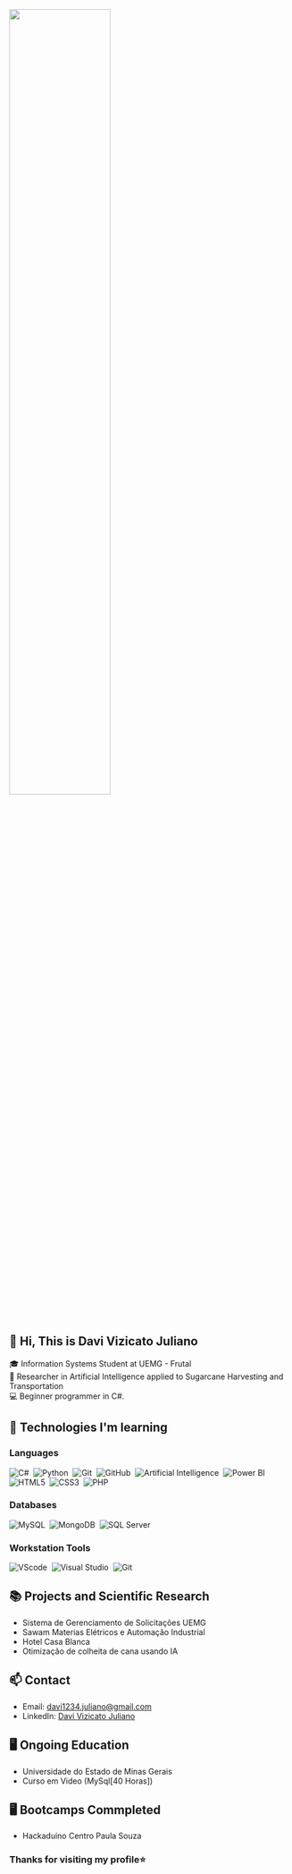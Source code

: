 <img width="60%" align="center" src="https://github-readme-stats.vercel.app/api/top-langs/?username=DaviVizicatoJuliano&show_icons=true&theme=dracula&layout=compact" />

## 👋 Hi, This is Davi Vizicato Juliano

🎓 Information Systems Student at UEMG - Frutal  
🔬 Researcher in Artificial Intelligence applied to Sugarcane Harvesting and Transportation  
💻 Beginner programmer in C#.

## 🚀 Technologies I'm learning

### Languages  
![C#](https://img.shields.io/badge/C%23-239120?style=for-the-badge&logo=c-sharp&logoColor=white)&nbsp;
![Python](https://img.shields.io/badge/Python-3776AB?style=for-the-badge&logo=python&logoColor=white)&nbsp;
![Git](https://img.shields.io/badge/Git-F05032?style=for-the-badge&logo=git&logoColor=white)&nbsp;
![GitHub](https://img.shields.io/badge/GitHub-181717?style=for-the-badge&logo=github&logoColor=white)&nbsp;
![Artificial Intelligence](https://img.shields.io/badge/AI%20in%20Agronomy-4CAF50?style=for-the-badge&logo=numpy&logoColor=white)&nbsp;
![Power BI](https://img.shields.io/badge/PowerBI-F2C811?style=for-the-badge&logo=powerbi&logoColor=black)&nbsp;
![HTML5](https://img.shields.io/badge/HTML5-E34F26?style=for-the-badge&logo=html5&logoColor=white)&nbsp;
![CSS3](https://img.shields.io/badge/CSS3-1572B6?style=for-the-badge&logo=css3&logoColor=white)&nbsp;
![PHP](https://img.shields.io/badge/PHP-777BB4?style=for-the-badge&logo=php&logoColor=white)&nbsp;


### Databases  
![MySQL](https://img.shields.io/badge/mysql-4479A1.svg?style=for-the-badge&logo=mysql&logoColor=white)&nbsp;
![MongoDB](https://img.shields.io/badge/MongoDB-%234ea94b.svg?style=for-the-badge&logo=mongodb&logoColor=white)&nbsp;
![SQL Server](https://img.shields.io/badge/SQL%20Server-CC2927?style=for-the-badge&logo=microsoft-sql-server&logoColor=white)&nbsp;

### Workstation Tools  
![VScode](https://img.shields.io/badge/vscode-007ACC?style=for-the-badge&logo=visual-studio-code&logoColor=white)&nbsp;
![Visual Studio](https://img.shields.io/badge/Visual_Studio-5C2D91?style=for-the-badge&logo=visual%20studio&logoColor=white)&nbsp;
![Git](https://img.shields.io/badge/GIT-E44C30?style=for-the-badge&logo=git&logoColor=white)&nbsp;

## 📚 Projects and Scientific Research  
- Sistema de Gerenciamento de Solicitações UEMG  
- Sawam Materias Elétricos e Automação Industrial  
- Hotel Casa Blanca  
- Otimização de colheita de cana usando IA

## 📫 Contact  
- Email: davi1234.juliano@gmail.com  
- LinkedIn: [Davi Vizicato Juliano](https://www.linkedin.com/in/davi-vizicato-juliano-37303225b/)

## 🖥️ Ongoing Education  
- Universidade do Estado de Minas Gerais  
- Curso em Video (MySql[40 Horas])

## 🖥️ Bootcamps Commpleted
- Hackaduino Centro Paula Souza

### Thanks for visiting my profile⭐
